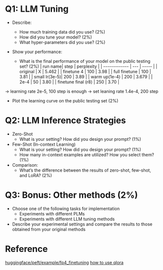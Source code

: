 # Q1: LLM Tuning

- Describe:
  - How much training data did you use? (2%)
  - How did you tune your model? (2%)
  - What hyper-parameters did you use? (2%)

- Show your performance:
  - What is the final performance of your model on the public testing set? (2%)
| run name| step | perplexity |
| ------------- | --- | ----- |
| original      | X   | 5.462 |
| finetune 4    | 100 | 3.98  |
| full finetune | 100 | 3.81  |
| small lr(3e-5)| 200 | 3.89  |
| warm up(1e-4) | 200 | 3.679 |
| 2e-4          | 50 | 3.80  |
| finetune final (r8) | 250 | 3.70 |


-> learning rate 2e-5, 100 step is enough
-> set leaning rate 1.4e-4, 200 step

  - Plot the learning curve on the public testing set (2%)

# Q2: LLM Inference Strategies

- Zero-Shot
  - What is your setting? How did you design your prompt? (1%)
- Few-Shot (In-context Learning)
  - What is your setting? How did you design your prompt? (1%)
  - How many in-context examples are utilized? How you select them? (1%)
- Comparison:
  - What’s the difference between the results of zero-shot, few-shot, and LoRA? (2%)

# Q3: Bonus: Other methods (2%)

- Choose one of the following tasks for implementation
  - Experiments with different PLMs
  - Experiments with different LLM tuning methods
- Describe your experimental settings and compare the results to those obtained from your original methods

# Reference

[huggingface/peft/example/fp4_finetuning](https://github.com/huggingface/peft/blob/main/examples/fp4_finetuning/finetune_fp4_opt_bnb_peft.py)
[how to use qlora](https://huggingface.co/blog/4bit-transformers-bitsandbytes)

